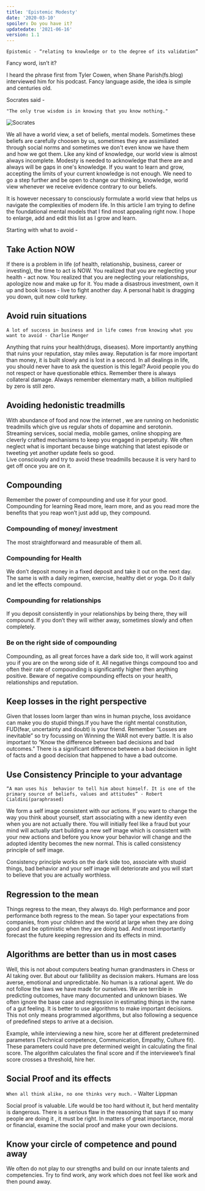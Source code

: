 ```yaml
---
title: 'Epistemic Modesty'
date: '2020-03-10'
spoiler: Do you have it?
updatedate: '2021-06-16'
version: 1.1
---
```


```
Epistemic - “relating to knowledge or to the degree of its validation”  
```
Fancy word, isn’t it? 

I heard the phrase first from Tyler Cowen, when Shane Parish(fs.blog) interviewed him for his podcast.  Fancy language aside, the idea is simple and centuries old. 

Socrates said -

 ```"The only true wisdom is in knowing that you know nothing."```
 
![Socrates](./Socrates.jpeg)


We all have a world view, a set of beliefs, mental models. Sometimes these beliefs are carefully choosen by us, sometimes they are assimiliated through social norms and sometimes we don't even know we have them and how we got them.
Like any kind of knowledge, our world view is almost always incomplete. Modesty is needed to acknowledge that there are and always will be gaps in one's knowledge. If you want to learn and grow, accepting the limits of your current knowledge is not enough. We need to go a step further and be open to change our thinking, knowledge, world view whenever we receive evidence contrary to our beliefs. 

It is however necessary to consciously formulate a world view that helps us navigate the complexities of modern life. In this article I am trying to define the foundational mental models that I find most appealing right now. I hope to enlarge, add and edit  this list as I grow and learn.

Starting with what to avoid -
## Take Action NOW
If there is a problem in life (of health, relationship, business, career or investing), the time to act is NOW.
You realized that you are neglecting your health - act now. You realized that you are neglecting your relationships, apologize now and make up for it. You made a disastrous investment, own it up and book losses - live to fight another day. A personal habit is dragging you down, quit now  cold turkey.

## Avoid ruin situations
```A lot of success in business and in life comes from knowing what you want to avoid - Charlie Munger```

Anything that ruins your health(drugs, diseases). More importantly anything that ruins your reputation, stay miles away. Reputation is far more important than money, it is built slowly and is lost in a second. In all dealings in life, you should never have to ask the question is this legal?
Avoid people you do not respect or have questionable ethics. Remember there is always collateral damage.
Always remember elementary math, a billion multiplied by zero is still zero.

## Avoiding hedonistic treadmills
With abundance of food and now the internet , we are running on hedonistic treadmills which give us regular shots of dopamine and serotonin.  Streaming services, social media, mobile games, online shopping are cleverly crafted mechanisms to keep you engaged in perpetuity. We often neglect what is important because binge watching that latest episode or tweeting yet another update feels so good.  
Live consciously and try to avoid these treadmills because it is very hard to get off once you are on it.

## Compounding
Remember the power of compounding and use it for your good. 
Compounding for learning
Read more, learn more, and as you read more the benefits that you reap won’t just add up, they compound.

### Compounding of money/ investment
The most straightforward and measurable of them all.

### Compounding for Health
We don’t deposit money in a fixed deposit and take it out on the next day. The same is with a daily regimen, exercise, healthy diet or yoga. Do it daily and let the effects compound.

### Compounding for relationships
If you deposit consistently in your relationships by being there, they will compound. If you don’t they will wither away, sometimes slowly and often completely.

### Be on the right side of compounding
Compounding, as all great forces have a dark side too, it will work against you if you are on the wrong side of it. All negative things compound too and often their rate of compounding is significantly higher then anything positive. Beware of negative compounding effects on your health, relationships and reputation. 

## Keep losses in the right perspective

Given that losses loom larger than wins in human psyche, loss avoidance can make you do stupid things.If you have the right mental constitution, FUD(fear, uncertainty and doubt) is your friend.
Remember “Losses are inevitable” so try focussing on Winning the WAR not every battle.
It is also important to “Know the difference between bad decisions and bad outcomes.” There is a significant difference between a bad decision in light of facts and a good decision that happened to have a bad outcome.

## Use Consistency Principle to your advantage

```“A man uses his  behavior to tell him about himself. It is one of the primary source of beliefs, values and attitudes” - Robert Cialdini(paraphrased) ``` 

We form a self image consistent with our actions. If you want to change the way you think about yourself, start associating with a new identity even when you are not actually there. 
You will initially feel like a fraud but your mind will actually start building a new self image which is consistent with your new actions and before you know your behavior will change and the adopted identity becomes the new normal. This is called consistency principle of self image.

Consistency principle works on the dark side too, associate with stupid things, bad behavior and your self image will deteriorate and you will start to believe that you are actually worthless.

## Regression to the mean
Things regress to the mean, they always do. High performance and poor performance both regress to the mean. So taper your expectations from companies, from your children and the world at large when they are doing good and be optimistic when they are doing bad. And most importantly forecast the future keeping regression and its effects in mind.

## Algorithms are better than us in most cases
Well, this is not about computers beating human grandmasters in Chess or AI taking over. But about our fallibility as decission makers. Humans are loss averse, emotional and unpredictable. No human is a rational agent. We do not follow the laws we have made for ourselves. We are terrible in predicting outcomes, have many documented and unknown biases. We often ignore the base case and regression in estimating things in the name of a gut feeling.
It is better to use algorithms to make important decisions. This not only means programmed algorithms, but also following a sequence of predefined steps to arrive at a decision. 

Example, while interviewing a new hire, score her at different predetermined parameters (Technical competence, Communication, Empathy, Culture fit). These parameters could have pre determined weight in calculating the final score. The algorithm calculates the final score and if the interviewee’s final score crosses a threshold, hire her.

## Social Proof and its effects
```When all think alike, no one thinks very much.```
    - Walter Lippman

Social proof is valuable. Life would be too hard without it, but herd mentality is dangerous. There is a serious flaw in the reasoning that says if so many people are doing it , it must be right. 
In matters of great importance, moral or financial, examine the social proof and make your own decisions.


## Know your circle of competence and pound away
We often do not play to our strengths and build on our innate talents and competencies. Try to find work, any work which does not feel like work and then pound away.





